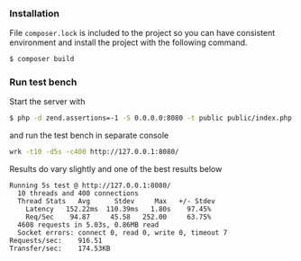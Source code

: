 ### Installation

File `composer.lock` is included to the project so you can have consistent environment and install the project with the following command.

```bash
$ composer build
```

### Run test bench

Start the server with

```bash
$ php -d zend.assertions=-1 -S 0.0.0.0:8080 -t public public/index.php
```

and run the test bench in separate console

```bash
wrk -t10 -d5s -c400 http://127.0.0.1:8080/
```

Results do vary slightly and one of the best results below
```text
Running 5s test @ http://127.0.0.1:8080/
  10 threads and 400 connections
  Thread Stats   Avg      Stdev     Max   +/- Stdev
    Latency   152.22ms  110.39ms   1.80s    97.45%
    Req/Sec    94.87     45.58   252.00     63.75%
  4608 requests in 5.03s, 0.86MB read
  Socket errors: connect 0, read 0, write 0, timeout 7
Requests/sec:    916.51
Transfer/sec:    174.53KB
```
